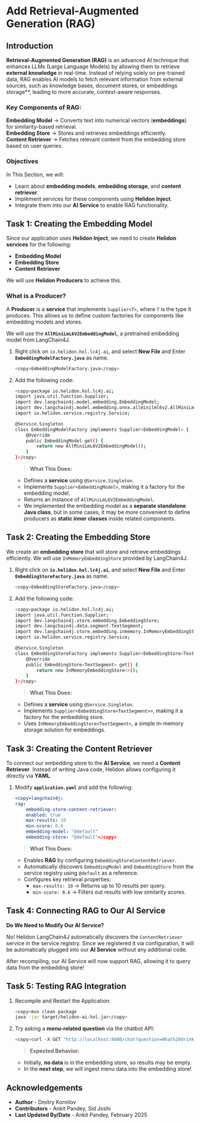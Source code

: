 #  Add Retrieval-Augmented Generation (RAG)

## Introduction

**Retrieval-Augmented Generation (RAG)** is an advanced AI technique that enhances LLMs (Large Language Models) by allowing them to retrieve **external knowledge** in real-time. Instead of relying solely on pre-trained data, RAG enables AI models to fetch relevant information from external sources, such as knowledge bases, document stores, or embeddings storage**, leading to more accurate, context-aware responses.

### Key Components of RAG:

**Embedding Model** → Converts text into numerical vectors (**embeddings**) for similarity-based retrieval.</br>
**Embedding Store** → Stores and retrieves embeddings efficiently.</br>
**Content Retriever** → Fetches relevant content from the embedding store based on user queries.

### Objectives

In This Section, we will:

* Learn about **embedding models**, **embedding storage**, and **content retriever**.
* Implement services for these components using **Helidon Inject**.
* Integrate them into our **AI Service** to enable RAG functionality.


## Task 1: Creating the Embedding Model

Since our application uses **Helidon Inject**, we need to create **Helidon services** for the following:

- **Embedding Model**
- **Embedding Store**
- **Content Retriever**

We will use **Helidon Producers** to achieve this.

### What is a Producer?

A **Producer** is a **service** that implements `Supplier<T>`, where `T` is the type it produces. This allows us to define custom factories for components like embedding models and stores.

We will use the **`AllMiniLmL6V2EmbeddingModel`**, a pretrained embedding model from LangChain4J.

1. Right click on `io.helidon.hol.lc4j.ai`, and select **New File** and Enter **`EmbeddingModelFactory.java`** as name.
    ```bash
    <copy>EmbeddingModelFactory.java</copy>
    ```

2. Add the following code:
    ```bash
    <copy>package io.helidon.hol.lc4j.ai;
    import java.util.function.Supplier;
    import dev.langchain4j.model.embedding.EmbeddingModel;
    import dev.langchain4j.model.embedding.onnx.allminilml6v2.AllMiniLmL6V2EmbeddingModel;
    import io.helidon.service.registry.Service;

    @Service.Singleton
    class EmbeddingModelFactory implements Supplier<EmbeddingModel> {
        @Override
        public EmbeddingModel get() {
            return new AllMiniLmL6V2EmbeddingModel();
        }
    }</copy>
    ```

    > **What This Does:**
    - Defines a **service** using `@Service.Singleton`.
    - Implements `Supplier<EmbeddingModel>`, making it a factory for the embedding model.
    - Returns an instance of `AllMiniLmL6V2EmbeddingModel`.
    - We implemented the embedding model as a **separate standalone Java class**, but in some cases, it may be more convenient to define producers as **static inner classes** inside related components.

## Task 2: Creating the Embedding Store

We create an **embedding store** that will store and retrieve embeddings efficiently. We will use `InMemoryEmbeddingStore` provided by LangChain4J.

1. Right click on **`io.helidon.hol.lc4j.ai`**, and select **New File** and Enter **`EmbeddingStoreFactory.java`** as name.
    ```bash
    <copy>EmbeddingStoreFactory.java</copy>
    ```
2. Add the following code:
    ```bash
    <copy>package io.helidon.hol.lc4j.ai;
    import java.util.function.Supplier;
    import dev.langchain4j.store.embedding.EmbeddingStore;
    import dev.langchain4j.data.segment.TextSegment;
    import dev.langchain4j.store.embedding.inmemory.InMemoryEmbeddingStore;
    import io.helidon.service.registry.Service;

    @Service.Singleton
    class EmbeddingStoreFactory implements Supplier<EmbeddingStore<TextSegment>> {
        @Override
        public EmbeddingStore<TextSegment> get() {
            return new InMemoryEmbeddingStore<>();
        }
    }</copy>
    ```

    > **What This Does:**
    - Defines a **service** using `@Service.Singleton`.
    - Implements `Supplier<EmbeddingStore<TextSegment>>`, making it a factory for the embedding store.
    - Uses `InMemoryEmbeddingStore<TextSegment>`, a simple in-memory storage solution for embeddings.

## Task 3: Creating the Content Retriever

To connect our embedding store to the **AI Service**, we need a **Content Retriever**. Instead of writing Java code, Helidon allows configuring it directly via **YAML**.

1. Modify **`application.yaml`** and add the following:
    ```yaml
    <copy>langchain4j:
    rag:
        embedding-store-content-retriever:
        enabled: true
        max-results: 10
        min-score: 0.6
        embedding-model: "@default"
        embedding-store: "@default"</copy>
    ```

    > **What This Does:**
    - Enables **RAG** by configuring `EmbeddingStoreContentRetriever`.
    - Automatically discovers `EmbeddingModel` and `EmbeddingStore` from the service registry using `@default` as a reference.
    - Configures key retrieval properties:
        - `max-results: 10` → Returns up to 10 results per query.
        - `min-score: 0.6` → Filters out results with low similarity scores.

## Task 4: Connecting RAG to Our AI Service

**Do We Need to Modify Our AI Service?**  

No! Helidon LangChain4J automatically discovers the `ContentRetriever` service in the service registry. Since we registered it via configuration, it will be automatically plugged into our **AI Service** without any additional code.

After recompiling, our AI Service will now support RAG, allowing it to query data from the embedding store!

## Task 5: Testing RAG Integration

1. Recompile and Restart the Application:

    ```bash
    <copy>mvn clean package
    java -jar target/helidon-ai-hol.jar</copy>
    ```

2. Try asking a **menu-related question** via the chatbot API:
    ```bash
    <copy>curl -X GET "http://localhost:8080/chat?question=What%20drinks%20do%20you%20have?"</copy>
    ```

    > **Expected Behavior:**
    - Initially, **no data** is in the embedding store, so results may be empty.
    - In the **next step**, we will ingest menu data into the embedding store!


## Acknowledgements

* **Author** - Dmitry Kornilov
* **Contributors** - Ankit Pandey, Sid Joshi
* **Last Updated By/Date** - Ankit Pandey, February 2025